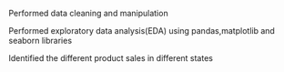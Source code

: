 Performed data cleaning and manipulation

Performed exploratory data analysis(EDA) using pandas,matplotlib and seaborn libraries

Identified the different product sales in different states

